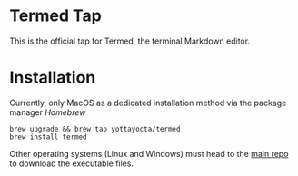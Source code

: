 # Termed Tap

This is the official tap for Termed, the terminal Markdown editor.

# Installation

Currently, only MacOS as a dedicated installation method via the package manager _Homebrew_

```
brew upgrade && brew tap yottayocta/termed
brew install termed
```

Other operating systems (Linux and Windows) must head to the [main repo](https://github.com/YottaYocta/Termed) to download the executable files.
